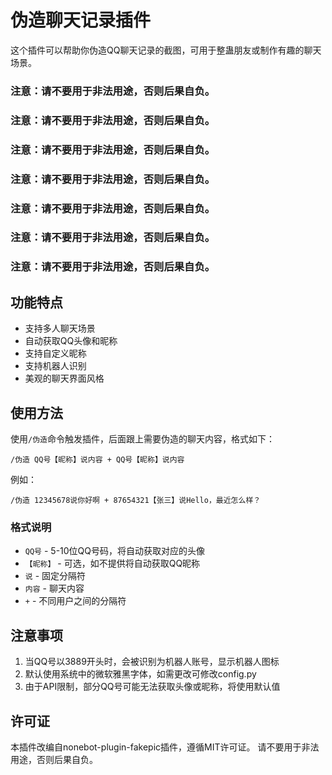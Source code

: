 # 伪造聊天记录插件

这个插件可以帮助你伪造QQ聊天记录的截图，可用于整蛊朋友或制作有趣的聊天场景。

### 注意：请不要用于非法用途，否则后果自负。
### 注意：请不要用于非法用途，否则后果自负。
### 注意：请不要用于非法用途，否则后果自负。
### 注意：请不要用于非法用途，否则后果自负。
### 注意：请不要用于非法用途，否则后果自负。
### 注意：请不要用于非法用途，否则后果自负。
### 注意：请不要用于非法用途，否则后果自负。

## 功能特点

- 支持多人聊天场景
- 自动获取QQ头像和昵称
- 支持自定义昵称
- 支持机器人识别
- 美观的聊天界面风格

## 使用方法

使用`/伪造`命令触发插件，后面跟上需要伪造的聊天内容，格式如下：

```
/伪造 QQ号【昵称】说内容 + QQ号【昵称】说内容
```

例如：

```
/伪造 12345678说你好啊 + 87654321【张三】说Hello，最近怎么样？
```

### 格式说明

- `QQ号` - 5-10位QQ号码，将自动获取对应的头像
- `【昵称】` - 可选，如不提供将自动获取QQ昵称
- `说` - 固定分隔符
- `内容` - 聊天内容
- `+` - 不同用户之间的分隔符

## 注意事项

1. 当QQ号以3889开头时，会被识别为机器人账号，显示机器人图标
2. 默认使用系统中的微软雅黑字体，如需更改可修改config.py
3. 由于API限制，部分QQ号可能无法获取头像或昵称，将使用默认值


## 许可证

本插件改编自nonebot-plugin-fakepic插件，遵循MIT许可证。 请不要用于非法用途，否则后果自负。
